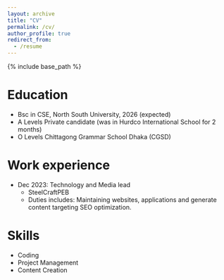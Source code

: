 ```yaml
---
layout: archive
title: "CV"
permalink: /cv/
author_profile: true
redirect_from:
  - /resume
---
```


{% include base_path %}

Education
======
* Bsc in CSE, North South University, 2026 (expected)
* A Levels Private candidate (was in Hurdco International School for 2 months)
* O Levels Chittagong Grammar School Dhaka (CGSD)

Work experience
======
* Dec 2023: Technology and Media lead 
  * SteelCraftPEB
  * Duties includes: Maintaining websites, applications and generate content targeting SEO optimization.


  
Skills
======
* Coding
* Project Management
* Content Creation

<!-- Publications
======
  <ul>{% for post in site.publications reversed %}
    {% include archive-single-cv.html %}
  {% endfor %}</ul>
  
Talks
======
  <ul>{% for post in site.talks reversed %}
    {% include archive-single-talk-cv.html  %}
  {% endfor %}</ul>
  
Teaching
======
  <ul>{% for post in site.teaching reversed %}
    {% include archive-single-cv.html %}
  {% endfor %}</ul>
  
Service and leadership
======
* Currently signed in to 43 different slack teams -->
